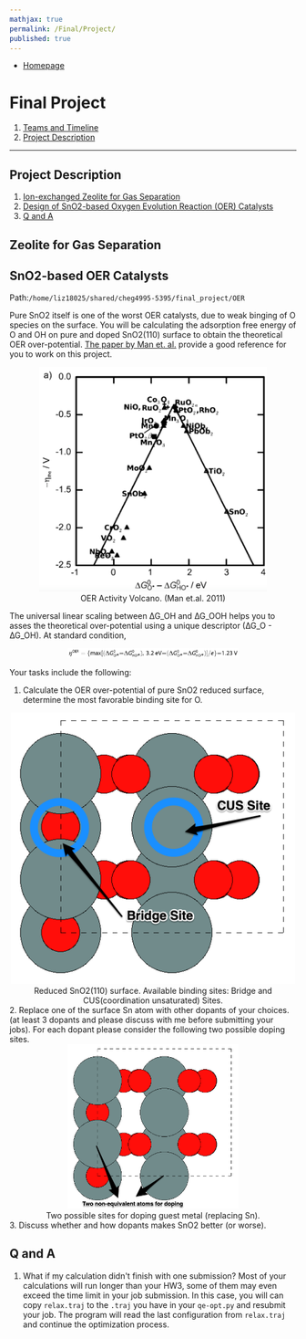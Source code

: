 ```yaml
---
mathjax: true
permalink: /Final/Project/
published: true
---
```

* [Homepage](/CHEG-5395-4995/)
# Final Project #
1. [Teams and Timeline](/CHEG-5395-4995/Final/Team/)
2. [Project Description](/CHEG-5395-4995/Final/Project/)

________

## Project Description ##
1. [Ion-exchanged Zeolite for Gas Separation ](#separation)
2. [Design of SnO2-based Oxygen Evolution Reaction (OER) Catalysts](#oer)
3. [Q and A](#qanda)

<a name='separation'></a>
## Zeolite for Gas Separation ##


<a name='oer'></a>
## SnO2-based OER Catalysts ##
Path:`/home/liz18025/shared/cheg4995-5395/final_project/OER`

Pure SnO2 itself is one of the worst OER catalysts, due to weak binging of O species on the surface. You will be calculating the adsorption free energy of O and OH on pure and doped SnO2(110) surface to obtain the theoretical OER over-potential. [The paper by Man et. al.](Man2011.pdf) provide a good reference for you to work on this project.

<center><img src="Images/oer_volcano.png" alt="oer" style="width: 400px;"/><br>
OER Activity Volcano. (Man et.al. 2011)
</center>

The universal linear scaling between ∆G_OH and ∆G_OOH helps you to asses the theoretical over-potential using a unique descriptor (∆G_O - ∆G_OH). At standard condition,

<center><img src="Images/op_eq9.png" alt="add" style="width: 300px;"/>
</center>

Your tasks include the following:
1. Calculate the OER over-potential of pure SnO2 reduced surface, determine the most favorable binding site for O.
<center><img src="Images/r-sno2-sur.png" alt="add" style="width: 500px;"/><br>
Reduced SnO2(110) surface. Available binding sites: Bridge and CUS(coordination unsaturated) Sites.
</center>
2. Replace one of the surface Sn atom with other dopants of your choices. (at least 3 dopants and please discuss with me before submitting your jobs). For each dopant please consider the following two possible doping sites.
<center><img src="Images/doping_sites.png" alt="add" style="width: 300px;"/><br>
Two possible sites for doping guest metal (replacing Sn).
</center>
3. Discuss whether and how dopants makes SnO2 better (or worse).

<a name='qanda'></a>
## Q and A ##
1. What if my calculation didn't finish with one submission?
Most of your calculations will run longer than your HW3, some of them may even exceed the time limit in your job submission. In this case, you will can copy `relax.traj` to the `.traj` you have in your `qe-opt.py` and resubmit your job. The program will read the last configuration from `relax.traj` and continue the optimization process.
